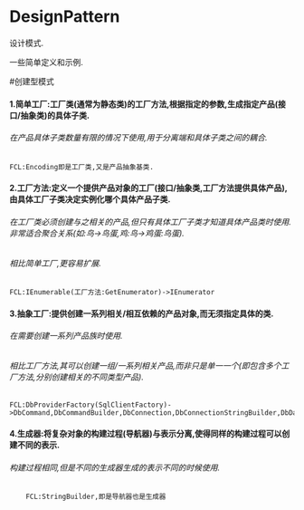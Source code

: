 # DesignPattern
设计模式.

一些简单定义和示例.

#创建型模式

#### 1.简单工厂:工厂类(通常为静态类)的工厂方法,根据指定的参数,生成指定产品(接口/抽象类)的具体子类.
######  在产品具体子类数量有限的情况下使用,用于分离端和具体子类之间的耦合.
    FCL:Encoding即是工厂类,又是产品抽象基类.

#### 2.工厂方法:定义一个提供产品对象的工厂(接口/抽象类,工厂方法提供具体产品),由具体工厂子类决定实例化哪个具体产品子类.
###### 在工厂类必须创建与之相关的产品,但只有具体工厂子类才知道具体产品类时使用.非常适合聚合关系(如:鸟->鸟蛋,鸡:鸟->鸡蛋:鸟蛋).
###### 相比简单工厂,更容易扩展.
    FCL:IEnumerable(工厂方法:GetEnumerator)->IEnumerator

#### 3.抽象工厂:提供创建一系列相关/相互依赖的产品对象,而无须指定具体的类.
###### 在需要创建一系列产品族时使用.
###### 相比工厂方法,其可以创建一组/一系列相关产品,而非只是单一一个(即包含多个工厂方法,分别创建相关的不同类型产品).
    FCL:DbProviderFactory(SqlClientFactory)->DbCommand,DbCommandBuilder,DbConnection,DbConnectionStringBuilder,DbDataSourceEnumerator....

#### 4.生成器:将复杂对象的构建过程(导航器)与表示分离,使得同样的构建过程可以创建不同的表示.
###### 构建过程相同,但是不同的生成器生成的表示不同的时候使用.
        FCL:StringBuilder,即是导航器也是生成器